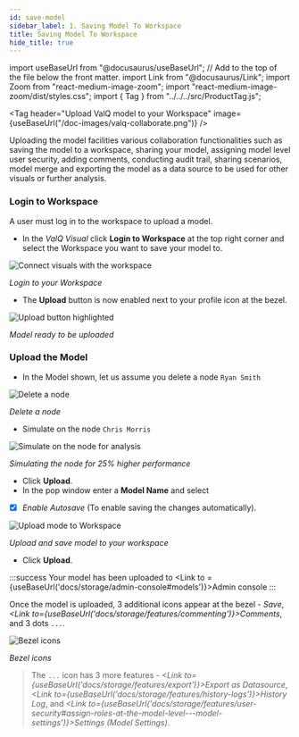 ```yaml
---
id: save-model
sidebar_label: 1. Saving Model To Workspace
title: Saving Model To Workspace
hide_title: true
---
```


import useBaseUrl from "@docusaurus/useBaseUrl"; // Add to the top of the file below the front matter.
import Link from "@docusaurus/Link";
import Zoom from "react-medium-image-zoom";
import "react-medium-image-zoom/dist/styles.css";
import { Tag } from "../../../src/ProductTag.js";

<Tag
  header="Upload ValQ model to your Workspace"
  image={useBaseUrl("/doc-images/valq-collaborate.png")}
/>

Uploading the model facilities various collaboration functionalities such as saving the model to a workspace, sharing your model, assigning model level user security, adding comments, conducting audit trail, sharing scenarios, model merge and exporting the model as a data source to be used for other visuals or further analysis.

### Login to Workspace

A user must log in to the workspace to upload a model.
* In the *ValQ Visual* click **Login to Workspace** at the top right corner and select the Workspace you want to save your model to.

<div style={{ textAlign: "center" }}>
  <Zoom>
    <img alt="Connect visuals with the workspace" src={useBaseUrl("/doc-images/storage/visual-login-to-workspace.png")} />
  </Zoom>
</div>

*Login to your Workspace*

* The **Upload** button is now enabled next to your profile icon at the bezel.

<div style={{ textAlign: "center" }}>
  <Zoom>
    <img alt="Upload button highlighted" src={useBaseUrl("/doc-images/storage/upload-button.png")} />
  </Zoom>
</div>

*Model ready to be uploaded*

### Upload the Model

* In the Model shown, let us assume you delete a node `Ryan Smith`

<div style={{ textAlign: "center" }}>
  <Zoom>
    <img alt="Delete a node" src={useBaseUrl("/doc-images/storage/delete-node.png")} />
  </Zoom>
</div>

*Delete a node*

* Simulate on the node `Chris Morris`

<div style={{ textAlign: "center" }}>
  <Zoom>
    <img alt="Simulate on the node for analysis" src={useBaseUrl("/doc-images/storage/simulate-node.png")} />
  </Zoom>
</div>

*Simulating the node for 25% higher performance*

* Click **Upload**.
* In the pop window enter a **Model Name** and select
- [x] *Enable Autosave* (To enable saving the changes automatically).

<div style={{ textAlign: "center" }}>
  <Zoom>
    <img alt="Upload mode to Workspace" src={useBaseUrl("/doc-images/storage/features/upload-model.png")} />
  </Zoom>
</div>

*Upload and save model to your workspace*

* Click **Upload**.

:::success
Your model has been uploaded to <Link to ={useBaseUrl('docs/storage/admin-console#models')}>Admin console</Link>
:::

Once the model is uploaded, 3 additional icons appear at the bezel - *Save*, *<Link to={useBaseUrl('docs/storage/features/commenting')}>Comments</Link>*, and 3 dots `...`.

<div style={{ textAlign: "center" }}>
  <Zoom>
    <img alt="Bezel icons" src={useBaseUrl("/doc-images/bezel-icons.png")} />
  </Zoom>
</div>

*Bezel icons*

> The `...` icon has 3 more features - *<Link to={useBaseUrl('docs/storage/features/export')}>Export as Datasource</Link>*, *<Link to={useBaseUrl('docs/storage/features/history-logs')}>History Log</Link>*, and *<Link to={useBaseUrl('docs/storage/features/user-security#assign-roles-at-the-model-level---model-settings')}>Settings (Model Settings)</Link>*.